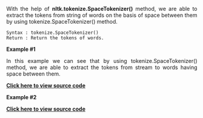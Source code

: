 <div align="justify">

With the help of __nltk.tokenize.SpaceTokenizer()__ method, we are able to extract the tokens from string of words on the basis of space between them by using tokenize.SpaceTokenizer() method.

```
Syntax : tokenize.SpaceTokenizer()
Return : Return the tokens of words.
```

__Example #1__

In this example we can see that by using tokenize.SpaceTokenizer() method, we are able to extract the tokens from stream to words having space between them.

<a href=""><strong>Click here to view source code</strong></a>

__Example #2__

<a href=""><strong>Click here to view source code</strong></a>

</div>